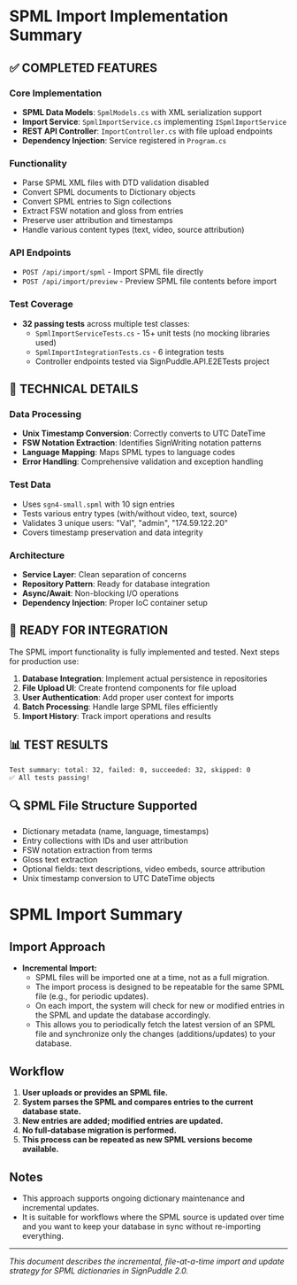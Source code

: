 # SPML Import Implementation Summary

## ✅ COMPLETED FEATURES

### Core Implementation
- **SPML Data Models**: `SpmlModels.cs` with XML serialization support
- **Import Service**: `SpmlImportService.cs` implementing `ISpmlImportService`
- **REST API Controller**: `ImportController.cs` with file upload endpoints
- **Dependency Injection**: Service registered in `Program.cs`

### Functionality
- Parse SPML XML files with DTD validation disabled
- Convert SPML documents to Dictionary objects
- Convert SPML entries to Sign collections
- Extract FSW notation and gloss from entries
- Preserve user attribution and timestamps
- Handle various content types (text, video, source attribution)

### API Endpoints
- `POST /api/import/spml` - Import SPML file directly
- `POST /api/import/preview` - Preview SPML file contents before import

### Test Coverage
- **32 passing tests** across multiple test classes:
  - `SpmlImportServiceTests.cs` - 15+ unit tests (no mocking libraries used)
  - `SpmlImportIntegrationTests.cs` - 6 integration tests  
  - Controller endpoints tested via SignPuddle.API.E2ETests project

## 🔧 TECHNICAL DETAILS

### Data Processing
- **Unix Timestamp Conversion**: Correctly converts to UTC DateTime
- **FSW Notation Extraction**: Identifies SignWriting notation patterns
- **Language Mapping**: Maps SPML types to language codes
- **Error Handling**: Comprehensive validation and exception handling

### Test Data
- Uses `sgn4-small.spml` with 10 sign entries
- Tests various entry types (with/without video, text, source)
- Validates 3 unique users: "Val", "admin", "174.59.122.20"
- Covers timestamp preservation and data integrity

### Architecture
- **Service Layer**: Clean separation of concerns
- **Repository Pattern**: Ready for database integration
- **Async/Await**: Non-blocking I/O operations
- **Dependency Injection**: Proper IoC container setup

## 🚀 READY FOR INTEGRATION

The SPML import functionality is fully implemented and tested. Next steps for production use:

1. **Database Integration**: Implement actual persistence in repositories
2. **File Upload UI**: Create frontend components for file upload
3. **User Authentication**: Add proper user context for imports
4. **Batch Processing**: Handle large SPML files efficiently
5. **Import History**: Track import operations and results

## 📊 TEST RESULTS
```
Test summary: total: 32, failed: 0, succeeded: 32, skipped: 0
✅ All tests passing!
```

## 🔍 SPML File Structure Supported
- Dictionary metadata (name, language, timestamps)
- Entry collections with IDs and user attribution
- FSW notation extraction from terms
- Gloss text extraction
- Optional fields: text descriptions, video embeds, source attribution
- Unix timestamp conversion to UTC DateTime objects

# SPML Import Summary

## Import Approach

- **Incremental Import:**
  - SPML files will be imported one at a time, not as a full migration.
  - The import process is designed to be repeatable for the same SPML file (e.g., for periodic updates).
  - On each import, the system will check for new or modified entries in the SPML and update the database accordingly.
  - This allows you to periodically fetch the latest version of an SPML file and synchronize only the changes (additions/updates) to your database.

## Workflow

1. **User uploads or provides an SPML file.**
2. **System parses the SPML and compares entries to the current database state.**
3. **New entries are added; modified entries are updated.**
4. **No full-database migration is performed.**
5. **This process can be repeated as new SPML versions become available.**

## Notes
- This approach supports ongoing dictionary maintenance and incremental updates.
- It is suitable for workflows where the SPML source is updated over time and you want to keep your database in sync without re-importing everything.

---

*This document describes the incremental, file-at-a-time import and update strategy for SPML dictionaries in SignPuddle 2.0.*
